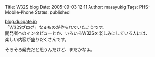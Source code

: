 Title: W32S blog
Date: 2005-09-03 12:11
Author: masayukig
Tags: PHS-Mobile-Phone
Status: published

[blog.duogate.jp](http://blog.duogate.jp/w32s/)  
「W32Sブログ」なるものが作られていたようです。  
開発者へのインタビューとか、いろいろW32Sを楽しみにしている人には、  
楽しい内容が盛りだくさんです。

そろそろ発売だと思うんだけど、まだかなぁ。
